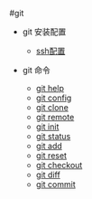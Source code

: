 #git

+   git 安装配置

    +   [ssh配置](gitssh.md)

+   git 命令

    +   [git help](githelp.md)
    +   [git config](gitconfig.md)
    +   [git clone](gitclone.md)
    +   [git remote](gitremote.md)
    +   [git init](gitinit.md)
    +   [git status](gitstatus.md)
    +   [git add](gitadd.md)
    +   [git reset](gitreset.md)
    +   [git checkout](gitcheckout.md)
    +   [git diff](gitdiff.md)
    +   [git commit](gitcommit.md)